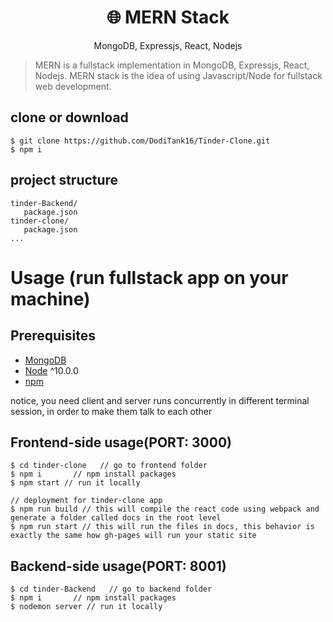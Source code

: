 <h1 align="center">
🌐 MERN Stack
</h1>
<p align="center">
MongoDB, Expressjs, React, Nodejs
</p>

> MERN is a fullstack implementation in MongoDB, Expressjs, React, Nodejs.
MERN stack is the idea of using Javascript/Node for fullstack web development.

## clone or download
```terminal
$ git clone https://github.com/DodiTank16/Tinder-Clone.git
$ npm i
```

## project structure
```terminal
tinder-Backend/
   package.json
tinder-clone/
   package.json
...
```

# Usage (run fullstack app on your machine)

## Prerequisites
- [MongoDB](https://gist.github.com/nrollr/9f523ae17ecdbb50311980503409aeb3)
- [Node](https://nodejs.org/en/download/) ^10.0.0
- [npm](https://nodejs.org/en/download/package-manager/)

notice, you need client and server runs concurrently in different terminal session, in order to make them talk to each other

## Frontend-side usage(PORT: 3000)
```terminal
$ cd tinder-clone   // go to frontend folder
$ npm i       // npm install packages
$ npm start // run it locally

// deployment for tinder-clone app
$ npm run build // this will compile the react code using webpack and generate a folder called docs in the root level
$ npm run start // this will run the files in docs, this behavior is exactly the same how gh-pages will run your static site
```

## Backend-side usage(PORT: 8001)
```terminal
$ cd tinder-Backend   // go to backend folder
$ npm i       // npm install packages
$ nodemon server // run it locally

